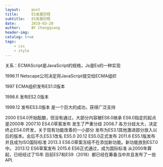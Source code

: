 ```yaml
---
layout:     post
title:      ES发展历程
subtitle:   ES发展历程
date:      	2019-03-20
author:     BY Chengqiang
header-img: 
catalog: true
tags:
    - css
    - style
---
```

关系：ECMAScript是JavaScript的规格，Js是Es的一种实现

1996.11              Netscape公司决定将JavaScript提交给ECMA组织

1997                 ECMA组织发布ES1.0版本

1998.6               发布ES2.0版本

1999.12              发布ES3.0版本 是一个巨大的成功，获得广泛支持

2000                 ES4.0开始酝酿，但没有通过，大部分内容被ES6.0继承
ES6.0指定的起点是2000年
2007.10              ES4.0草案发布  发生了严重分歧
2008.7               各方分歧太大，决定终止ES4.0开发，关于现有功能改善的一小部分
发布为ES3.1其他激进部分放入以后的版本。会后不久ES3.1改名
ES5.0
20.12                ES5.0正式发布
2011.6               ES5.1版发布并且成为ISO国际标准
2013.3               ES6.0草案冻结不在添加新功能。新功能放到ES7.0中。
2013.12              ES6草案发布
2015.6               ES6正式通过，成为国际标准
从2000年算起，已经经过了15年
目前ES7和ES9（2018）都已经在筹备当中并且发布了一些API.
```

```